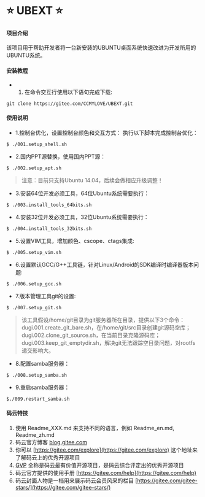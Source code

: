 #   :star: UBEXT :star: 

#### 项目介绍
该项目用于帮助开发者将一台新安装的UBUNTU桌面系统快速改进为开发所用的UBUNTU系统。

#### 安装教程

- 1. 在命令交互行使用以下语句完成下载:
```
git clone https://gitee.com/CCMYLOVE/UBEXT.git
```
#### 使用说明

- 1.控制台优化，设置控制台颜色和交互方式：
执行以下脚本完成控制台优化：
```
$ ./001.setup_shell.sh
```
- 2.国内PPT源替换，使用国内PPT源：
```
$ ./002.setup_apt.sh
```
> 注意：目前只支持Ubuntu 14.04，后续会做相应升级调整！
- 3.安装64位开发必须工具，64位Ubuntu系统需要执行：
```
$ ./003.install_tools_64bits.sh
```
- 4.安装32位开发必须工具，32位Ubuntu系统需要执行：
```
$ ./004.install_tools_32bits.sh
```
- 5.设置VIM工具，增加颜色、cscope、ctags集成:
```
$ ./005.setup_vim.sh
```
- 6.设置默认GCC/G++工具链，针对Linux/Android的SDK编译时编译器版本问题:
```
$ ./006.setup_gcc.sh
```
- 7.版本管理工具git的设置:

```
$ ./007.setup_git.sh

```
> 该工具假设/home/git目录为git服务器所在目录，提供以下3个命令：
> dugi.001.create_git_bare.sh，在/home/git/src目录创建git源码空库；
> dugi.002.clone_git_source.sh，在当前目录克隆源码库；
> dugi.003.keep_git_emptydir.sh，解决git无法跟踪空目录问题，对rootfs递交影响大。
- 8.配置samba服务器：
```
$ ./008.setup_samba.sh
```
- 9.重启samba服务器：
```
$./009.restart_samba.sh
```

#### 码云特技

1. 使用 Readme\_XXX.md 来支持不同的语言，例如 Readme\_en.md, Readme\_zh.md
2. 码云官方博客 [blog.gitee.com](https://blog.gitee.com)
3. 你可以 [https://gitee.com/explore](https://gitee.com/explore) 这个地址来了解码云上的优秀开源项目
4. [GVP](https://gitee.com/gvp) 全称是码云最有价值开源项目，是码云综合评定出的优秀开源项目
5. 码云官方提供的使用手册 [https://gitee.com/help](https://gitee.com/help)
6. 码云封面人物是一档用来展示码云会员风采的栏目 [https://gitee.com/gitee-stars/](https://gitee.com/gitee-stars/)